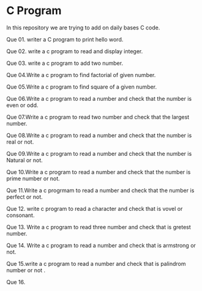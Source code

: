# C Program 

In this repository we are trying to add on daily bases C code.

Que 01. writer a C program to print hello word.

Que 02. write a c program to read and display  integer.

Que 03. write a c program to add two number.

Que 04.Write a c program to find factorial of given number.

Que 05.Write a c program to find square of a given number.

Que 06.Write a c program to read a number and check that  the number is even or odd.

Que 07.Write a c program to read two number and check that the largest number.

Que 08.Write a c program to read a number and check that the number is real or not.

Que 09.Write a c program to read a number and check that the number is Natural or not.

Que 10.Write a c program to read a number and check that the number is prime number or not.
 
Que 11.Write a c progrmam to read  a  number and check that the number is perfect or not.

Que 12. write c program to read  a character  and check that is vovel or consonant.

Que 13. Write a c program to  read three number and check that is gretest number.

Que 14. Write a c program to read a number and check that is armstrong or not.

Que 15.write a c program to read  a number and check that is palindrom number or not .

Que 16.
